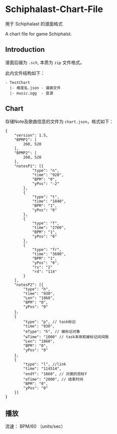 # Schiphalast-Chart-File

用于 Schiphalast 的谱面格式

A chart file for game Schiphalst.

## Introduction

谱面后缀为 `.sch`, 本质为 `zip` 文件格式。

此内文件结构如下：
```
- TestChart
  |- 难度名.json - 谱面文件
  |- music.ogg  - 音源
```

## Chart

存储Note及歌曲信息的文件为 `chart.json`，格式如下：
```
{
	"version": 1.5,
	"BPMP1": [
		260, 520
	],
	"BPMP2": [
		260, 520
	],
	"notesP1": [{
			"type": "n",
			"time": "920",
			"BPM": "0",
			"yPos": "-2"
		},
		{
			"type": "t",
			"time": "1840",
			"BPM": "1",
			"yPos": "0"
		},
		{
			"type": "f",
			"time": "2760",
			"BPM": "1",
			"yPos": "0"
		},
		{
			"type": "fr",
			"time": "3690",
			"BPM": "1",
			"yPos": "0",
			"rs": "2"
			"rd": "114"
		}
	],
	"notesP2": [{
		"type": "h",
		"time": "930",
		"Len": "1860",
		"BPM": "0",
		"yPos": "0"
	}，
	{
		"type": "p", // task标记
		"time": "930",
		"eType": "h", // 被标记对象
		"wTime": "1000" // task本体和被标记间间隔
		"Len": "1860",
		"BPM": "0",
		"yPos": "0"
	}，
	{
		"type": "l", //link
		"time": "114514",
		"endY": "1860", // 对面的目标Y
		"eTime": "2000", // 结束时间
		"BPM": "0",
		"yPos": "0"
	}]
}
```

## 播放

流速： BPM/60 （units/sec）
